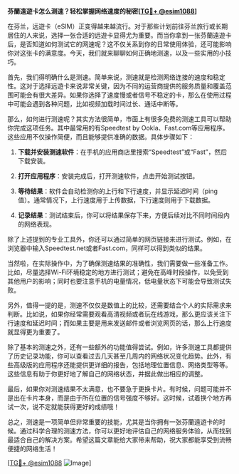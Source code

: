 **芬蘭遠遊卡怎么测速？轻松掌握网络速度的秘密[[TG💪+ @esim1088](https://t.me/s/esim1088)]**

在芬兰，远遊卡（eSIM）正变得越来越流行。对于那些计划前往芬兰旅行或长期居住的人来说，选择一张合适的远遊卡显得尤为重要。而当你拿到一张芬蘭遠遊卡后，是否知道如何测试它的网速呢？这不仅关系到你的日常使用体验，还可能影响你对这张卡的满意度。今天，我们就来聊聊如何正确地测速，以及一些实用的小技巧。

首先，我们得明确什么是测速。简单来说，测速就是检测网络连接的速度和稳定性。这对于选择远遊卡来说非常关键，因为不同的运营商提供的服务质量和覆盖范围可能会有很大差异。如果你选择了速度慢或者信号不稳定的卡，那么在使用过程中可能会遇到各种问题，比如视频加载时间过长、通话中断等。

那么，如何进行测速呢？其实方法很简单，市面上有很多免费的测速工具可以帮助你完成这项任务。其中最常用的有Speedtest by Ookla、Fast.com等应用程序。这些应用不仅操作简便，而且能够提供准确的数据。具体步骤如下：

1. **下载并安装测速软件**：在手机的应用商店里搜索“Speedtest”或“Fast”，然后下载安装。
   
2. **打开应用程序**：安装完成后，打开测速软件，点击开始测试按钮。

3. **等待结果**：软件会自动检测你的上行和下行速度，并显示延迟时间（ping值）。通常情况下，上行速度用于上传数据，下行速度则用于下载数据。

4. **记录结果**：测试结束后，你可以将结果保存下来，方便后续对比不同时间段内的网络表现。

除了上述提到的专业工具外，你还可以通过简单的网页链接来进行测试。例如，在浏览器中输入Speedtest.net或者Fast.com，同样可以得到类似的结果。

当然啦，在实际操作中，为了确保测速结果的准确性，我们需要做一些准备工作。比如，尽量选择Wi-Fi环境稳定的地方进行测试；避免在高峰时段操作，以免受到其他用户的影响；同时也要注意手机的电量情况，低电量状态下可能会导致测试失败。

另外，值得一提的是，测速不仅仅是数值上的比较，还需要结合个人的实际需求来判断。比如说，如果你经常需要观看高清视频或者玩在线游戏，那么更应该关注下行速度和延迟时间；而如果主要是用来发送邮件或者浏览网页的话，那么上行速度就显得更为重要了。

除了基本的测速之外，还有一些额外的功能值得尝试。例如，许多测速工具都提供了历史记录功能，你可以查看过去几天甚至几周内的网络状况变化趋势。此外，有些高级版的应用程序还能提供更详细的报告，包括地理位置信息、网络类型等等。这些信息有助于你更好地了解自己的网络状态，并据此做出相应的调整。

最后，如果你对测速结果不太满意，也不要急于更换卡片。有时候，问题可能并不是出在卡片本身，而是由于所在位置的信号强度不够好。这时候，试着换个地方再试一次，说不定就能获得更好的成绩哦！

总之，测速是一项简单但非常重要的技能，尤其是当你拥有一张芬蘭遠遊卡的时候。通过科学合理的测速方法，你可以更好地评估自己的网络服务体验，从而找到最适合自己的解决方案。希望这篇文章能给大家带来帮助，祝大家都能享受到流畅便捷的网络生活！

[[TG💪+ @esim1088](https://t.me/s/esim1088) ![Image](https://i.postimg.cc/4NQfJmqS/Snipaste-2025-05-13-00-14-12.png)]